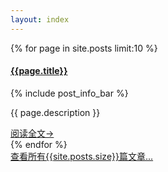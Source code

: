 ```yaml
---
layout: index
---
```


{% for page in site.posts limit:10 %}
<div class="white-panel">
  <div class="single-post">
        <h4><a href="{{page.url}}">{{page.title}}</a></h4>
        <p class="pre-meta">
           {% include post_info_bar %}
        </p>
        <p>{{ page.description }}</p>
        <a href="{{page.url}}" class="btn btn-primary">阅读全文&rarr;</a>
  </div>
</div>
{% endfor %}

<div class="row">
<a href="/archive.html">查看所有{{site.posts.size}}篇文章...</a>
</div>



